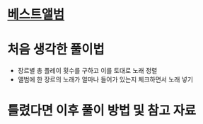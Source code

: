 # [베스트앨범](https://school.programmers.co.kr/learn/courses/30/lessons/42579)

# 처음 생각한 풀이법

- 장르별 총 플레이 횟수를 구하고 이를 토대로 노래 정렬
- 앨범에 한 장르의 노래가 얼마나 들어가 있는지 체크하면서 노래 넣기

# 틀렸다면 이후 풀이 방법 및 참고 자료